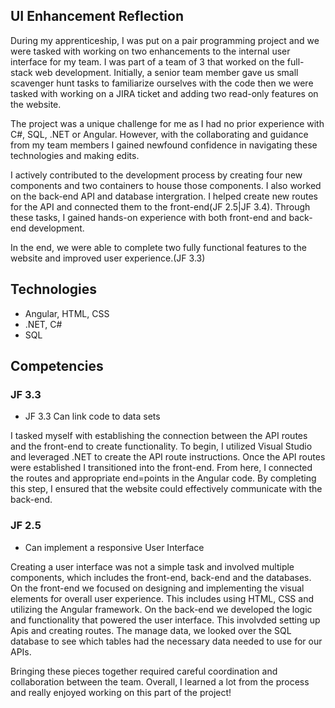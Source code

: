 ## UI Enhancement Reflection

During my apprenticeship, I was put on a pair programming project and we were tasked with working on two enhancements to the internal user interface for my team. I was part of a team of 3 that worked on the full-stack web development. Initially, a senior team member gave us small scavenger hunt tasks to familiarize ourselves with the code then we were tasked with working on a JIRA ticket and adding two read-only features on the website.

The project was a unique challenge for me as I had no prior experience with C#, SQL, .NET or Angular. However, with the collaborating and guidance from my team members I gained newfound confidence in navigating these technologies and making edits. 

I actively contributed to the development process by creating four new components and two containers to house those components. I also worked on the back-end API and database intergration. I helped create new routes for the API and connected them to the front-end(JF 2.5|JF 3.4). Through these tasks, I gained hands-on experience with both front-end and back-end development.

In the end, we were able to complete two fully functional features to the website and improved user experience.(JF 3.3)

## Technologies
- Angular, HTML, CSS
- .NET, C#
- SQL

## Competencies
### JF 3.3
- JF 3.3 Can link code to data sets

I tasked myself with establishing the connection between the API routes and the front-end to create functionality. To begin, I utilized Visual Studio and leveraged .NET to create the API route instructions. Once the API routes were established I transitioned into the front-end. From here, I connected the routes and appropriate end=points in the Angular code. By completing this step, I ensured that the website could effectively communicate with the back-end.

### JF 2.5
- Can implement a responsive User Interface

Creating a user interface was not a simple task and involved multiple components, which includes the front-end, back-end and the databases. On the front-end we focused on designing and implementing the visual elements for overall user experience. This includes using HTML, CSS and utilizing the Angular framework.  On the back-end we developed the logic and functionality that powered the user interface. This involvded setting up Apis and creating routes. The manage data, we looked over the SQL database to see which tables had the necessary data needed to use for our APIs.

Bringing these pieces together required careful coordination and collaboration between the team. Overall, I learned a lot from the process and really enjoyed working on this part of the project!
